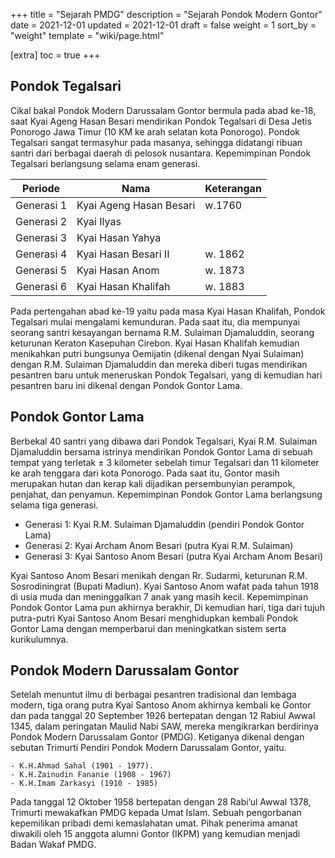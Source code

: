 +++
title = "Sejarah PMDG"
description = "Sejarah Pondok Modern Gontor"
date = 2021-12-01
updated = 2021-12-01
draft = false
weight = 1
sort_by = "weight"
template = "wiki/page.html"

[extra]
toc = true
+++

## Pondok Tegalsari

Cikal bakal Pondok Modern Darussalam Gontor bermula pada abad ke-18,
saat Kyai Ageng Hasan Besari mendirikan Pondok Tegalsari di Desa Jetis
Ponorogo Jawa Timur (10 KM ke arah selatan kota Ponorogo). Pondok
Tegalsari sangat termasyhur pada masanya, sehingga didatangi ribuan
santri dari berbagai daerah di pelosok nusantara. Kepemimpinan Pondok
Tegalsari berlangsung selama enam generasi.

|Periode|   Nama|   Keterangan|
|-------|-------|-------------|
|Generasi 1     |Kyai Ageng Hasan Besari    |w.1760|
|Generasi 2     |Kyai Ilyas     ||
|Generasi 3     |Kyai Hasan Yahya ||
|Generasi 4     |Kyai Hasan Besari II |w. 1862|
|Generasi 5     |Kyai Hasan Anom    |w. 1873|
|Generasi 6     |Kyai Hasan Khalifah |	w. 1883|

Pada pertengahan abad ke-19 yaitu pada masa Kyai Hasan Khalifah,
Pondok Tegalsari mulai mengalami kemunduran. Pada saat itu, dia
mempunyai seorang santri kesayangan bernama R.M. Sulaiman Djamaluddin,
seorang keturunan Keraton Kasepuhan Cirebon. Kyai Hasan Khalifah
kemudian menikahkan putri bungsunya Oemijatin (dikenal dengan Nyai
Sulaiman) dengan R.M. Sulaiman Djamaluddin dan mereka diberi tugas
mendirikan pesantren baru untuk meneruskan Pondok Tegalsari, yang di
kemudian hari pesantren baru ini dikenal dengan Pondok Gontor Lama.

## Pondok Gontor Lama

Berbekal 40 santri yang dibawa dari Pondok Tegalsari, Kyai
R.M. Sulaiman Djamaluddin bersama istrinya mendirikan Pondok Gontor
Lama di sebuah tempat yang terletak ± 3 kilometer sebelah timur
Tegalsari dan 11 kilometer ke arah tenggara dari kota Ponorogo. Pada
saat itu, Gontor masih merupakan hutan dan kerap kali dijadikan
persembunyian perampok, penjahat, dan penyamun. Kepemimpinan Pondok
Gontor Lama berlangsung selama tiga generasi.

   - Generasi 1: Kyai R.M. Sulaiman Djamaluddin (pendiri Pondok Gontor Lama)
   - Generasi 2: Kyai Archam Anom Besari (putra Kyai R.M. Sulaiman)
   - Generasi 3: Kyai Santoso Anom Besari (putra Kyai Archam Anom Besari)

Kyai Santoso Anom Besari menikah dengan Rr. Sudarmi, keturunan
R.M. Sosrodiningrat (Bupati Madiun). Kyai Santoso Anom wafat pada
tahun 1918 di usia muda dan meninggalkan 7 anak yang masih
kecil. Kepemimpinan Pondok Gontor Lama pun akhirnya berakhir, Di
kemudian hari, tiga dari tujuh putra-putri Kyai Santoso Anom Besari
menghidupkan kembali Pondok Gontor Lama dengan memperbarui dan meningkatkan sistem serta kurikulumnya.

## Pondok Modern Darussalam Gontor

Setelah menuntut ilmu di berbagai pesantren tradisional dan lembaga
modern, tiga orang putra Kyai Santoso Anom akhirnya kembali ke Gontor
dan pada tanggal 20 September 1926 bertepatan dengan 12 Rabiul Awwal
1345, dalam peringatan Maulid Nabi SAW, mereka mengikrarkan berdirinya
Pondok Modern Darussalam Gontor (PMDG). Ketiganya dikenal dengan
sebutan Trimurti Pendiri Pondok Modern Darussalam Gontor, yaitu.

    - K.H.Ahmad Sahal (1901 - 1977).
    - K.H.Zainudin Fananie (1908 - 1967)
    - K.H.Imam Zarkasyi (1910 - 1985)

Pada tanggal 12 Oktober 1958 bertepatan dengan 28 Rabi’ul Awwal 1378,
Trimurti mewakafkan PMDG kepada Umat Islam. Sebuah pengorbanan
kepemilikan pribadi demi kemaslahatan umat. Pihak penerima amanat
diwakili oleh 15 anggota alumni Gontor (IKPM) yang kemudian menjadi
Badan Wakaf PMDG.
